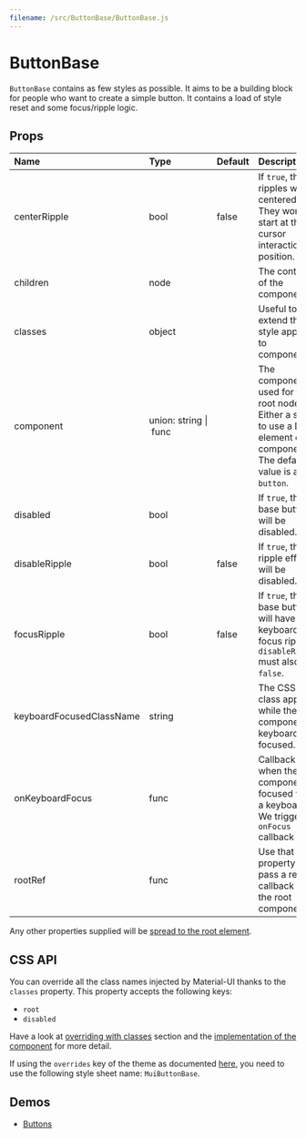 ```yaml
---
filename: /src/ButtonBase/ButtonBase.js
---
```


<!--- This documentation is automatically generated, do not try to edit it. -->

# ButtonBase

`ButtonBase` contains as few styles as possible.
It aims to be a building block for people who want to create a simple button.
It contains a load of style reset and some focus/ripple logic.

## Props

| Name | Type | Default | Description |
|:-----|:-----|:--------|:------------|
| centerRipple | bool | false | If `true`, the ripples will be centered. They won't start at the cursor interaction position. |
| children | node |  | The content of the component. |
| classes | object |  | Useful to extend the style applied to components. |
| component | union:&nbsp;string&nbsp;&#124;<br>&nbsp;func<br> |  | The component used for the root node. Either a string to use a DOM element or a component. The default value is a `button`. |
| disabled | bool |  | If `true`, the base button will be disabled. |
| disableRipple | bool | false | If `true`, the ripple effect will be disabled. |
| focusRipple | bool | false | If `true`, the base button will have a keyboard focus ripple. `disableRipple` must also be `false`. |
| keyboardFocusedClassName | string |  | The CSS class applied while the component is keyboard focused. |
| onKeyboardFocus | func |  | Callback fired when the component is focused with a keyboard. We trigger a `onFocus` callback too. |
| rootRef | func |  | Use that property to pass a ref callback to the root component. |

Any other properties supplied will be [spread to the root element](/guides/api#spread).

## CSS API

You can override all the class names injected by Material-UI thanks to the `classes` property.
This property accepts the following keys:
- `root`
- `disabled`

Have a look at [overriding with classes](/customization/overrides#overriding-with-classes) section
and the [implementation of the component](https://github.com/mui-org/material-ui/tree/v1-beta/src/ButtonBase/ButtonBase.js)
for more detail.

If using the `overrides` key of the theme as documented
[here](/customization/themes#customizing-all-instances-of-a-component-type),
you need to use the following style sheet name: `MuiButtonBase`.

## Demos

- [Buttons](/demos/buttons)

